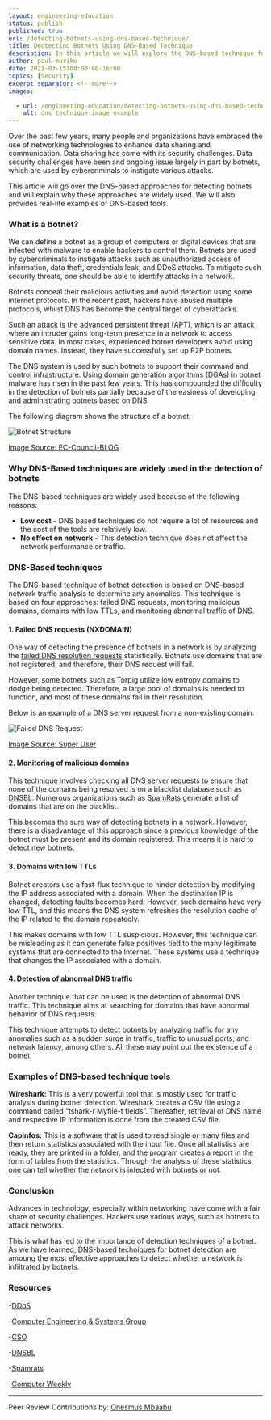 ```yaml
---
layout: engineering-education
status: publish
published: true
url: /detecting-botnets-using-dns-based-technique/
title: Dectecting Botnets Using DNS-Based Technique
description: In this article we will explore the DNS-based technique for detecting botnets. 
author: paul-muriku
date: 2021-03-15T00:00:00-16:00
topics: [Security]
excerpt_separator: <!--more-->
images:

  - url: /engineering-education/detecting-botnets-using-dns-based-technique/hero.png
    alt: dns technique image example
---
```

Over the past few years, many people and organizations have embraced the use of networking technologies to enhance data sharing and communication. Data sharing has come with its security challenges. Data security challenges have been and ongoing issue largely in part by botnets, which are used by cybercriminals to instigate various attacks. 
<!--more-->
This article will go over the DNS-based approaches for detecting botnets and will explain why these approaches are widely used. We will also provides real-life examples of DNS-based tools.

### What is a botnet?
We can define a botnet as a group of computers or digital devices that are infected with malware to enable hackers to control them. Botnets are used by cybercriminals to instigate attacks such as unauthorized access of information, data theft, credentials leak, and DDoS attacks. To mitigate such security threats, one should be able to identify attacks in a network.

Botnets conceal their malicious activities and avoid detection using some internet protocols. In the recent past, hackers have abused multiple protocols, whilst DNS has become the central target of cyberattacks. 

Such an attack is the advanced persistent threat (APT), which is an attack where an intruder gains long-term presence in a network to access sensitive data. In most cases, experienced botnet developers avoid using domain names. Instead, they have successfully set up P2P botnets.

The DNS system is used by such botnets to support their command and control infrastructure. Using domain generation algorithms (DGAs) in botnet malware has risen in the past few years. This has compounded the difficulty in the detection of botnets partially because of the easiness of developing and administrating botnets based on DNS.

The following diagram shows the structure of a botnet. 

![Botnet Structure](/engineering-education/detecting-botnets-using-dns-based-technique/botnet-structure.png)

[Image Source: EC-Council-BLOG](https://blog.eccouncil.org/wp-content/uploads/2018/12/the-structure-of-a-botnet.png)

### Why DNS-Based techniques are widely used in the detection of botnets
The DNS-based techniques are widely used because of the following reasons:
- **Low cost** - DNS based techniques do not require a lot of resources and the cost of the tools are relatively low.
- **No effect on network** - This detection technique does not affect the network performance or traffic.

### DNS-Based techniques
The DNS-based technique of botnet detection is based on DNS-based network traffic analysis to determine any anomalies. This technique is based on four approaches: failed DNS requests, monitoring malicious domains, domains with low TTLs, and monitoring abnormal traffic of DNS.

#### 1. Failed DNS requests (NXDOMAIN)
One way of detecting the presence of botnets in a network is by analyzing the [failed DNS resolution requests](http://cesg.tamu.edu/wp-content/uploads/2012/04/reddy_papers/securecomm11.pdf) statistically. Botnets use domains that are not registered, and therefore, their DNS request will fail. 

However, some botnets such as Torpig utilize low entropy domains to dodge being detected. Therefore, a large pool of domains is needed to function, and most of these domains fail in their resolution. 

Below is an example of a DNS server request from a non-existing domain.
 
![Failed DNS Request](/engineering-education/detecting-botnets-using-dns-based-technique/failed-dns-request.png)

[Image Source: Super User](https://i.stack.imgur.com/trpaB.png)

#### 2. Monitoring of malicious domains
This technique involves checking all DNS server requests to ensure that none of the domains being resolved is on a blacklist database such as [DNSBL](http://www.dnsbl.info/). Numerous organizations such as [SpamRats](http://www.spamrats.com/) generate a list of domains that are on the blacklist. 

This becomes the sure way of detecting botnets in a network. However, there is a disadvantage of this approach since a previous knowledge of the botnet must be present and its domain registered. This means it is hard to detect new botnets. 

#### 3. Domains with low TTLs
Botnet creators use a fast-flux technique to hinder detection by modifying the IP address associated with a domain. When the destination IP is changed, detecting faults becomes hard. However, such domains have very low TTL, and this means the DNS system refreshes the resolution cache of the IP related to the domain repeatedly. 

This makes domains with low TTL suspicious. However, this technique can be misleading as it can generate false positives tied to the many legitimate systems that are connected to the Internet. These systems use a technique that changes the IP associated with a domain. 

#### 4. Detection of abnormal DNS traffic
Another technique that can be used is the detection of abnormal DNS traffic. This technique aims at searching for domains that have abnormal behavior of DNS requests. 

This technique attempts to detect botnets by analyzing traffic for any anomalies such as a sudden surge in traffic, traffic to unusual ports, and network latency, among others. All these may point out the existence of a botnet.

### Examples of DNS-based technique tools
**Wireshark:** This is a very powerful tool that is mostly used for traffic analysis during botnet detection. Wireshark creates a CSV file using a command called “tshark-r Myfile-t fields”. Thereafter, retrieval of DNS name and respective IP information is done from the created CSV file.

**Capinfos:** This is a software that is used to read single or many files and then return statistics associated with the input file. Once all statistics are ready, they are printed in a folder, and the program creates a report in the form of tables from the statistics. Through the analysis of these statistics, one can tell whether the network is infected with botnets or not.

### Conclusion
Advances in technology, especially within networking have come with a fair share of security challenges. Hackers use various ways, such as botnets to attack networks. 

This is what has led to the importance of detection techniques of a botnet. As we have learned, DNS-based techniques for botnet detection are amoung the most effective approaches to detect whether a network is infiltrated by botnets.  

### Resources
-[DDoS](https://www.csoonline.com/article/3222095/ddos-explained-how-denial-of-service-attacks-are-evolving.html)

-[Computer Engineering & Systems Group](http://cesg.tamu.edu/wp-content/uploads/2012/04/reddy_papers/securecomm11.pdf)

-[CSO](https://www.csoonline.com/article/3222095/ddos-explained-how-denial-of-service-attacks-are-evolving.html)

-[DNSBL](http://www.dnsbl.info/)

-[Spamrats](http://www.spamrats.com/)

-[Computer Weekly](https://www.computerweekly.com/tip/Four-handy-botnet-detection-techniques-and-tools-A-tutorial)

---
Peer Review Contributions by: [Onesmus Mbaabu](/engineering-education/authors/onesmus-mbaabu/)
